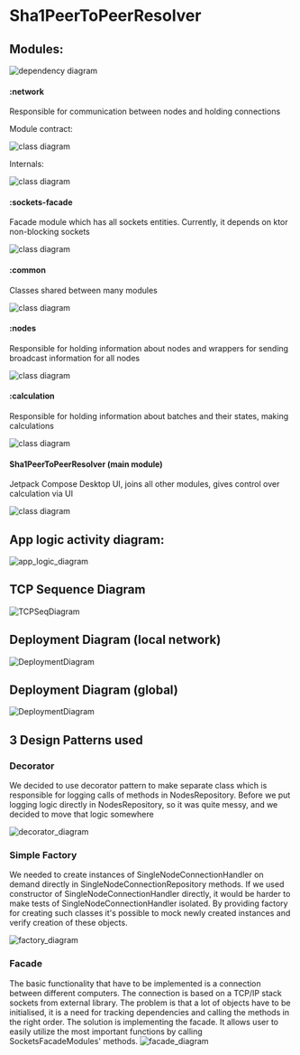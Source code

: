 # Sha1PeerToPeerResolver

## Modules:
![dependency diagram](dependency_diagram_v2.png)

#### :network
Responsible for communication between nodes and holding connections  

Module contract:  

![class diagram](network/network_contract_diagram.png)

Internals:  

![class diagram](network/network_internal_diagram.png)

#### :sockets-facade
Facade module which has all sockets entities. Currently, it depends on ktor non-blocking sockets

![class diagram](sockets-facade/sockets_facade_diagram.png)

#### :common
Classes shared between many modules

![class diagram](common/common_diagram.png)


#### :nodes
Responsible for holding information about nodes and wrappers for sending broadcast information for all nodes

![class diagram](nodes/nodes_diagram.png)


#### :calculation
Responsible for holding information about batches and their states, making calculations

![class diagram](calculation/calculation_diagram.png)


#### Sha1PeerToPeerResolver (main module)
Jetpack Compose Desktop UI, joins all other modules, gives control over calculation via UI

![class diagram](src/main_diagram.png)

## App logic activity diagram:

![app_logic_diagram](DP_Activity_Diagram.png)

## TCP Sequence Diagram
![TCPSeqDiagram](TCPseqDiagram.png)

## Deployment Diagram (local network)
![DeploymentDiagram](DeploymentDiagramLocal.png)

## Deployment Diagram (global)
![DeploymentDiagram](DeploymentDiagramGlobal.png)

## 3 Design Patterns used

### Decorator
We decided to use decorator pattern to make separate class which is responsible for logging calls of methods in NodesRepository. Before we put logging logic directly in NodesRepository, so it was quite messy, and we decided to move that logic somewhere

![decorator_diagram](nodes/decorator_pattern_diagram.png)

### Simple Factory
We needed to create instances of SingleNodeConnectionHandler on demand directly in SingleNodeConnectionRepository methods. If we used constructor of SingleNodeConnectionHandler directly, it would be harder to make tests of SingleNodeConnectionHandler isolated. By providing factory for creating such classes it's possible to mock newly created instances and verify creation of these objects.  

![factory_diagram](network/factory_pattern_diagram.png)

### Facade
The basic functionality that have to be implemented is a connection between different computers.
The connection is based on a TCP/IP stack sockets from external library. The problem is that a lot of
objects have to be initialised, it is a need for tracking dependencies and calling the methods in the right order.
The solution is implementing the facade. It allows user to easily utilize the most important functions by calling
SocketsFacadeModules' methods.
![facade_diagram](sockets-facade/facade_diagram.png)


